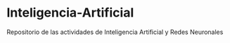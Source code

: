 # Inteligencia-Artificial
Repositorio de las actividades de Inteligencia Artificial y Redes Neuronales 
